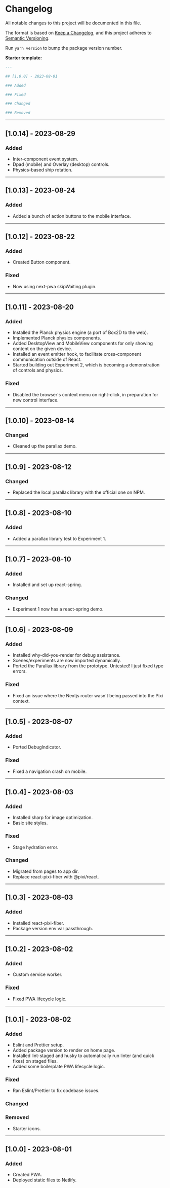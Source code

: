 # Changelog

All notable changes to this project will be documented in this file.

The format is based on [Keep a Changelog](https://keepachangelog.com/en/1.0.0/),
and this project adheres to [Semantic Versioning](https://semver.org/spec/v2.0.0.html).

Run `yarn version` to bump the package version number.

**Starter template:**

```md
---

## [1.0.0] - 2023-08-01

### Added

### Fixed

### Changed

### Removed
```

---

## [1.0.14] - 2023-08-29

### Added

- Inter-component event system.
- Dpad (mobile) and Overlay (desktop) controls.
- Physics-based ship rotation.

---

## [1.0.13] - 2023-08-24

### Added

- Added a bunch of action buttons to the mobile interface.

---

## [1.0.12] - 2023-08-22

### Added

- Created Button component.

### Fixed

- Now using next-pwa skipWaiting plugin.

---

## [1.0.11] - 2023-08-20

### Added

- Installed the Planck physics engine (a port of Box2D to the web).
- Implemented Planck physics components.
- Added DesktopView and MobileView components for only showing content on the given device.
- Installed an event emitter hook, to facilitate cross-component communication outside of React.
- Started building out Experiment 2, which is becoming a demonstration of controls and physics.

### Fixed

- Disabled the browser's context menu on right-click, in preparation for new control interface.

---

## [1.0.10] - 2023-08-14

### Changed

- Cleaned up the parallax demo.

---

## [1.0.9] - 2023-08-12

### Changed

- Replaced the local parallax library with the official one on NPM.

---

## [1.0.8] - 2023-08-10

### Added

- Added a parallax library test to Experiment 1.

---

## [1.0.7] - 2023-08-10

### Added

- Installed and set up react-spring.

### Changed

- Experiment 1 now has a react-spring demo.

---

## [1.0.6] - 2023-08-09

### Added

- Installed why-did-you-render for debug assistance.
- Scenes/experiments are now imported dynamically.
- Ported the Parallax library from the prototype. Untested! I just fixed type errors.

### Fixed

- Fixed an issue where the Nextjs router wasn't being passed into the Pixi context.

---

## [1.0.5] - 2023-08-07

### Added

- Ported DebugIndicator.

### Fixed

- Fixed a navigation crash on mobile.

---

## [1.0.4] - 2023-08-03

### Added

- Installed sharp for image optimization.
- Basic site styles.

### Fixed

- Stage hydration error.

### Changed

- Migrated from pages to app dir.
- Replace react-pixi-fiber with @pixi/react.

---

## [1.0.3] - 2023-08-03

### Added

- Installed react-pixi-fiber.
- Package version env var passthrough.

---

## [1.0.2] - 2023-08-02

### Added

- Custom service worker.

### Fixed

- Fixed PWA lifecycle logic.

---

## [1.0.1] - 2023-08-02

### Added

- Eslint and Prettier setup.
- Added package version to render on home page.
- Installed lint-staged and husky to automatically run linter (and quick fixes) on staged files.
- Added some boilerplate PWA lifecycle logic.

### Fixed

- Ran Eslint/Prettier to fix codebase issues.

### Changed

### Removed

- Starter icons.

---

## [1.0.0] - 2023-08-01

### Added

- Created PWA.
- Deployed static files to Netlify.
